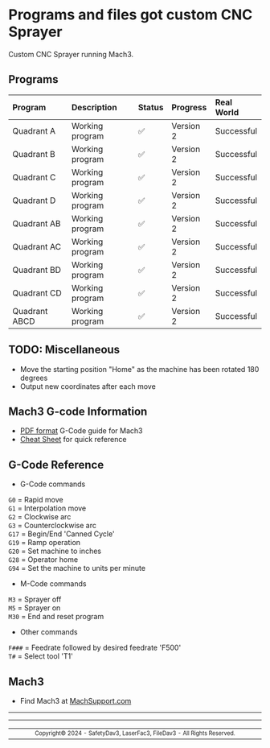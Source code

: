# Programs and files got custom CNC Sprayer

Custom CNC Sprayer running Mach3.

## Programs

| Program       | Description     | Status | Progress  | Real World |
| :------------ | :-------------- | :----- | :-------- | :--------- |
| Quadrant A    | Working program | ✅     | Version 2 | Successful |
| Quadrant B    | Working program | ✅     | Version 2 | Successful |
| Quadrant C    | Working program | ✅     | Version 2 | Successful |
| Quadrant D    | Working program | ✅     | Version 2 | Successful |
| Quadrant AB   | Working program | ✅     | Version 2 | Successful |
| Quadrant AC   | Working program | ✅     | Version 2 | Successful |
| Quadrant BD   | Working program | ✅     | Version 2 | Successful |
| Quadrant CD   | Working program | ✅     | Version 2 | Successful |
| Quadrant ABCD | Working program | ✅     | Version 2 | Successful |

## TODO: Miscellaneous

- Move the starting position "Home" as the machine has been rotated 180 degrees
- Output new coordinates after each move

## Mach3 G-code Information

- [PDF format](https://machmotion.com/documentation/Software/Mach3/Mach3%20G-Code%20Manual.pdf) G-Code guide for Mach3
- [Cheat Sheet](https://www.cnczone.com/forums/attachments/2/4/5/7/8/2/171224.attach) for quick reference

## G-Code Reference

- G-Code commands

`G0` = Rapid move </br>
`G1` = Interpolation move </br>
`G2` = Clockwise arc </br>
`G3` = Counterclockwise arc </br>
`G17` = Begin/End 'Canned Cycle' </br>
`G19` = Ramp operation </br>
`G20` = Set machine to inches </br>
`G28` = Operator home </br>
`G94` = Set the machine to units per minute </br>

- M-Code commands

`M3` = Sprayer off </br>
`M5` = Sprayer on </br>
`M30` = End and reset program </br>

- Other commands

`F###` = Feedrate followed by desired feedrate 'F500' </br>
`T#` = Select tool 'T1' </br>

## Mach3

- Find Mach3 at [MachSupport.com](https://www.machsupport.com/software/mach3/)

---

---

<div align="center">
<table>
<tbody>
<td align="center">
<img width="2000" height="0"><br><sup><sub>Copyright©️ 2024 - SafetyDav3, LaserFac3, FileDav3 - All Rights Reserved.</sub></sup><br>
</td>
</tbody>
</table>
</div>
